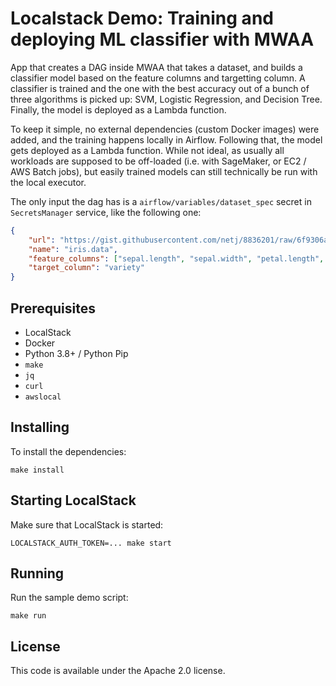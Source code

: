 # Localstack Demo: Training and deploying ML classifier with MWAA

App that creates a DAG inside MWAA that takes a dataset, and builds a classifier model based on the feature columns and targetting column. A classifier is trained and the one with the best accuracy out of a bunch of three algorithms is picked up: SVM, Logistic Regression, and Decision Tree. Finally, the model is deployed as a Lambda function.

To keep it simple, no external dependencies (custom Docker images) were added, and the training happens locally in Airflow. Following that, the model gets deployed as a Lambda function. While not ideal, as usually all workloads are supposed to be off-loaded (i.e. with SageMaker, or EC2 / AWS Batch jobs), but easily trained models can still technically be run with the local executor.

The only input the dag has is a `airflow/variables/dataset_spec` secret in `SecretsManager` service, like the following one:

```json
{
    "url": "https://gist.githubusercontent.com/netj/8836201/raw/6f9306ad21398ea43cba4f7d537619d0e07d5ae3/iris.csv",
    "name": "iris.data",
    "feature_columns": ["sepal.length", "sepal.width", "petal.length", "petal.width"],
    "target_column": "variety"
}
```

## Prerequisites

* LocalStack
* Docker
* Python 3.8+ / Python Pip
* `make`
* `jq`
* `curl`
* `awslocal`

## Installing

To install the dependencies:

```shell
make install
```

## Starting LocalStack

Make sure that LocalStack is started:

```shell
LOCALSTACK_AUTH_TOKEN=... make start
```

## Running

Run the sample demo script:

```shell
make run
```

## License

This code is available under the Apache 2.0 license.

